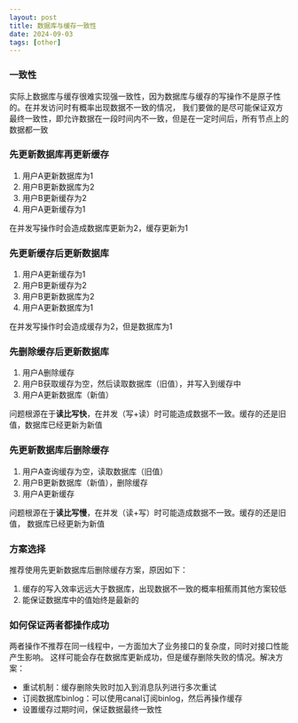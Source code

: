 ```yaml
---
layout: post
title: 数据库与缓存一致性
date: 2024-09-03
tags: [other]
---
```


### 一致性
实际上数据库与缓存很难实现强一致性，因为数据库与缓存的写操作不是原子性的。在并发访问时有概率出现数据不一致的情况，
我们要做的是尽可能保证双方最终一致性，即允许数据在一段时间内不一致，但是在一定时间后，所有节点上的数据都一致

### 先更新数据库再更新缓存
1. 用户A更新数据库为1
2. 用户B更新数据库为2
3. 用户B更新缓存为2
4. 用户A更新缓存为1

在并发写操作时会造成数据库更新为2，缓存更新为1

### 先更新缓存后更新数据库
1. 用户A更新缓存为1
2. 用户B更新缓存为2
3. 用户B更新数据库为2
4. 用户A更新数据库为1

在并发写操作时会造成缓存为2，但是数据库为1

### 先删除缓存后更新数据库
1. 用户A删除缓存
2. 用户B获取缓存为空，然后读取数据库（旧值），并写入到缓存中
3. 用户A更新数据库（新值）

问题根源在于**读比写快**，在并发（写+读）时可能造成数据不一致。缓存的还是旧值，数据库已经更新为新值

### 先更新数据库后删除缓存
1. 用户A查询缓存为空，读取数据库（旧值）
2. 用户B更新数据库（新值），删除缓存
3. 用户A更新缓存

问题根源在于**读比写慢**，在并发（读+写）时可能造成数据不一致。缓存的还是旧值， 数据库已经更新为新值

### 方案选择
推荐使用先更新数据库后删除缓存方案，原因如下：
1. 缓存的写入效率远远大于数据库，出现数据不一致的概率相蕉雨其他方案较低
2. 能保证数据库中的值始终是最新的

### 如何保证两者都操作成功
两者操作不推荐在同一线程中，一方面加大了业务接口的复杂度，同时对接口性能产生影响。
这样可能会存在数据库更新成功，但是缓存删除失败的情况。解决方案：
- 重试机制：缓存删除失败时加入到消息队列进行多次重试
- 订阅数据库binlog：可以使用canal订阅binlog，然后再操作缓存
- 设置缓存过期时间，保证数据最终一致性